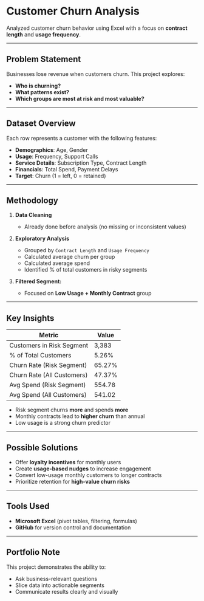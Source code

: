 # Customer Churn Analysis

Analyzed customer churn behavior using Excel with a focus on **contract length** and **usage frequency**.

---

##  Problem Statement

Businesses lose revenue when customers churn. This project explores:
- **Who is churning?**
- **What patterns exist?**
- **Which groups are most at risk and most valuable?**

---

##  Dataset Overview

Each row represents a customer with the following features:
- **Demographics**: Age, Gender
- **Usage**: Frequency, Support Calls
- **Service Details**: Subscription Type, Contract Length
- **Financials**: Total Spend, Payment Delays
- **Target**: Churn (1 = left, 0 = retained)

---

##  Methodology

1. **Data Cleaning**
   - Already done before analysis (no missing or inconsistent values)

2. **Exploratory Analysis**
   - Grouped by `Contract Length` and `Usage Frequency`
   - Calculated average churn per group
   - Calculated average spend
   - Identified % of total customers in risky segments

3. **Filtered Segment:**
   - Focused on **Low Usage + Monthly Contract** group

---

##  Key Insights

| Metric                          | Value        |
|--------------------------------|--------------|
| Customers in Risk Segment      | 3,383        |
| % of Total Customers           | 5.26%        |
| Churn Rate (Risk Segment)      | 65.27%       |
| Churn Rate (All Customers)     | 47.37%       |
| Avg Spend (Risk Segment)       | 554.78       |
| Avg Spend (All Customers)      | 541.02       |

- Risk segment churns **more** and spends **more**
- Monthly contracts lead to **higher churn** than annual
- Low usage is a strong churn predictor

---

##  Possible Solutions

- Offer **loyalty incentives** for monthly users
- Create **usage-based nudges** to increase engagement
- Convert low-usage monthly customers to longer contracts
- Prioritize retention for **high-value churn risks**

---

##  Tools Used

- **Microsoft Excel** (pivot tables, filtering, formulas)
- **GitHub** for version control and documentation

---

##  Portfolio Note

This project demonstrates the ability to:
- Ask business-relevant questions
- Slice data into actionable segments
- Communicate results clearly and visually
